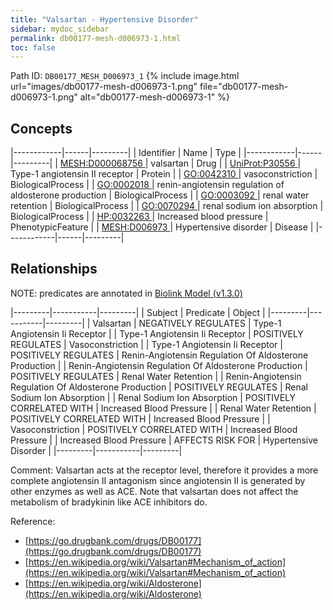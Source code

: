 ```yaml
---
title: "Valsartan - Hypertensive Disorder"
sidebar: mydoc_sidebar
permalink: db00177-mesh-d006973-1.html
toc: false 
---
```



Path ID: `DB00177_MESH_D006973_1`
{% include image.html url="images/db00177-mesh-d006973-1.png" file="db00177-mesh-d006973-1.png" alt="db00177-mesh-d006973-1" %}

## Concepts

|------------|------|---------|
| Identifier | Name | Type    |
|------------|------|---------|
| <a href="https://identifiers.org/MESH:D000068756">MESH:D000068756 </a> | valsartan | Drug |
| <a href="https://identifiers.org/UniProt:P30556">UniProt:P30556 </a> | Type-1 angiotensin II receptor | Protein |
| <a href="https://identifiers.org/GO:0042310">GO:0042310 </a> | vasoconstriction | BiologicalProcess |
| <a href="https://identifiers.org/GO:0002018">GO:0002018 </a> | renin-angiotensin regulation of aldosterone production | BiologicalProcess |
| <a href="https://identifiers.org/GO:0003092">GO:0003092 </a> | renal water retention | BiologicalProcess |
| <a href="https://identifiers.org/GO:0070294">GO:0070294 </a> | renal sodium ion absorption | BiologicalProcess |
| <a href="https://identifiers.org/HP:0032263">HP:0032263 </a> | Increased blood pressure | PhenotypicFeature |
| <a href="https://identifiers.org/MESH:D006973">MESH:D006973 </a> | Hypertensive disorder | Disease |
|------------|------|---------|

## Relationships


NOTE: predicates are annotated in <a href="https://github.com/biolink/biolink-model/releases/tag/v1.3.0">Biolink Model (v1.3.0)</a>

|---------|-----------|---------|
| Subject | Predicate | Object  |
|---------|-----------|---------|
| Valsartan | NEGATIVELY REGULATES | Type-1 Angiotensin Ii Receptor |
| Type-1 Angiotensin Ii Receptor | POSITIVELY REGULATES | Vasoconstriction |
| Type-1 Angiotensin Ii Receptor | POSITIVELY REGULATES | Renin-Angiotensin Regulation Of Aldosterone Production |
| Renin-Angiotensin Regulation Of Aldosterone Production | POSITIVELY REGULATES | Renal Water Retention |
| Renin-Angiotensin Regulation Of Aldosterone Production | POSITIVELY REGULATES | Renal Sodium Ion Absorption |
| Renal Sodium Ion Absorption | POSITIVELY CORRELATED WITH | Increased Blood Pressure |
| Renal Water Retention | POSITIVELY CORRELATED WITH | Increased Blood Pressure |
| Vasoconstriction | POSITIVELY CORRELATED WITH | Increased Blood Pressure |
| Increased Blood Pressure | AFFECTS RISK FOR | Hypertensive Disorder |
|---------|-----------|---------|

Comment: Valsartan acts at the receptor level, therefore it provides a more complete angiotensin II antagonism since angiotensin II is generated by other enzymes as well as ACE. Note that valsartan does not affect the metabolism of bradykinin like ACE inhibitors do.

Reference: 
  - [https://go.drugbank.com/drugs/DB00177](https://go.drugbank.com/drugs/DB00177)
  - [https://en.wikipedia.org/wiki/Valsartan#Mechanism_of_action](https://en.wikipedia.org/wiki/Valsartan#Mechanism_of_action)
  - [https://en.wikipedia.org/wiki/Aldosterone](https://en.wikipedia.org/wiki/Aldosterone)
